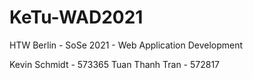 # KeTu-WAD2021
HTW Berlin - SoSe 2021 - Web Application Development

Kevin Schmidt - 573365
Tuan Thanh Tran - 572817
